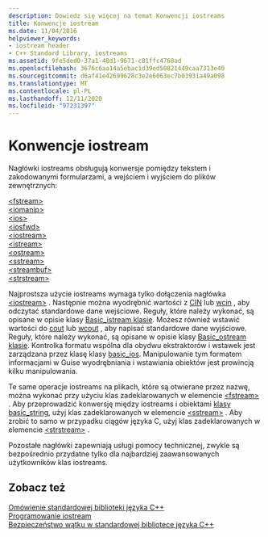 ```yaml
---
description: Dowiedz się więcej na temat Konwencji iostreams
title: Konwencje iostream
ms.date: 11/04/2016
helpviewer_keywords:
- iostream header
- C++ Standard Library, iostreams
ms.assetid: 9fe5ded0-37a1-48d1-9671-c81ffc4760ad
ms.openlocfilehash: 3676c6aa14a5ebac1d39ed50821449caa7313e40
ms.sourcegitcommit: d6af41e42699628c3e2e6063ec7b03931a49a098
ms.translationtype: MT
ms.contentlocale: pl-PL
ms.lasthandoff: 12/11/2020
ms.locfileid: "97231397"
---
```

# <a name="iostreams-conventions"></a>Konwencje iostream

Nagłówki iostreams obsługują konwersje pomiędzy tekstem i zakodowanymi formularzami, a wejściem i wyjściem do plików zewnętrznych:

[\<fstream>](../standard-library/fstream.md)\
[\<iomanip>](../standard-library/iomanip.md)\
[\<ios>](../standard-library/ios.md)\
[\<iosfwd>](../standard-library/iosfwd.md)\
[\<iostream>](../standard-library/iostream.md)\
[\<istream>](../standard-library/istream.md)\
[\<ostream>](../standard-library/ostream.md)\
[\<sstream>](../standard-library/sstream.md)\
[\<streambuf>](../standard-library/streambuf.md)\
[\<strstream>](../standard-library/strstream.md)

Najprostsza użycie iostreams wymaga tylko dołączenia nagłówka [\<iostream>](../standard-library/iostream.md) . Następnie można wyodrębnić wartości z [CIN](../standard-library/iostream.md#cin) lub [wcin](../standard-library/iostream.md#wcin) , aby odczytać standardowe dane wejściowe. Reguły, które należy wykonać, są opisane w opisie klasy [Basic_istream klasie](../standard-library/basic-istream-class.md). Możesz również wstawić wartości do [cout](../standard-library/iostream.md#cout) lub [wcout](../standard-library/iostream.md#wcout) , aby napisać standardowe dane wyjściowe. Reguły, które należy wykonać, są opisane w opisie klasy [Basic_ostream klasie](../standard-library/basic-ostream-class.md). Kontrolka formatu wspólna dla obydwu ekstraktorów i wstawek jest zarządzana przez klasę klasy [basic_ios](../standard-library/basic-ios-class.md). Manipulowanie tym formatem informacjami w Guise wyodrębniania i wstawiania obiektów jest prowincją kilku manipulowania.

Te same operacje iostreams na plikach, które są otwierane przez nazwę, można wykonać przy użyciu klas zadeklarowanych w elemencie [\<fstream>](../standard-library/fstream.md) . Aby przeprowadzić konwersję między iostreams i obiektami [klasy basic_string](../standard-library/basic-string-class.md), użyj klas zadeklarowanych w elemencie [\<sstream>](../standard-library/sstream.md) . Aby zrobić to samo w przypadku ciągów języka C, użyj klas zadeklarowanych w elemencie [\<strstream>](../standard-library/strstream.md) .

Pozostałe nagłówki zapewniają usługi pomocy technicznej, zwykle są bezpośrednio przydatne tylko dla najbardziej zaawansowanych użytkowników klas iostreams.

## <a name="see-also"></a>Zobacz też

[Omówienie standardowej biblioteki języka C++](../standard-library/cpp-standard-library-overview.md)\
[Programowanie iostream](../standard-library/iostream-programming.md)\
[Bezpieczeństwo wątku w standardowej bibliotece języka C++](../standard-library/thread-safety-in-the-cpp-standard-library.md)
